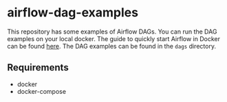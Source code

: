 # airflow-dag-examples

This repository has some examples of Airflow DAGs. You can run the DAG examples on your local docker. The guide to quickly start Airflow in Docker can be found [here](https://airflow.apache.org/docs/apache-airflow/stable/start/docker.html).
The DAG examples can be found in the `dags` directory.

## Requirements

* docker
* docker-compose
